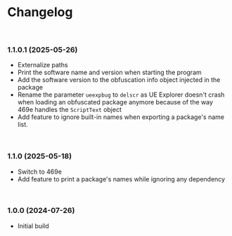 # Changelog

<br>

### 1.1.0.1 (2025-05-26)

* Externalize paths
* Print the software name and version when starting the program
* Add the software version to the obfuscation info object injected in the package
* Rename the parameter `ueexpbug` to `delscr` as UE Explorer doesn't crash when loading an obfuscated package anymore because of the way 469e handles the `ScriptText` object
* Add feature to ignore built-in names when exporting a package's name list.

<br>

### 1.1.0 (2025-05-18)

* Switch to 469e
* Add feature to print a package's names while ignoring any dependency

<br>

### 1.0.0 (2024-07-26)

* Initial build